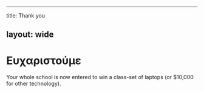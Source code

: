 * * *

title: Thank you

## layout: wide

# Ευχαριστούμε

Your whole school is now entered to win a class-set of laptops (or $10,000 for other technology).